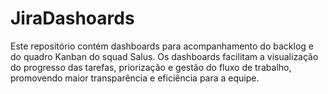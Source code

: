 # JiraDashoards

Este repositório contém dashboards para acompanhamento do backlog e do quadro Kanban do squad Salus. Os dashboards facilitam a visualização do progresso das tarefas, priorização e gestão do fluxo de trabalho, promovendo maior transparência e eficiência para a equipe.